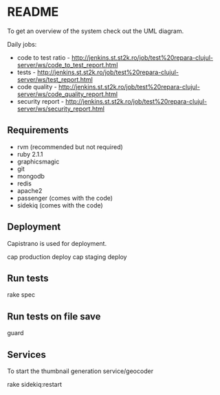 README
======

To get an overview of the system check out the UML diagram.

Daily jobs:

* code to test ratio - http://jenkins.st.st2k.ro/job/test%20repara-clujul-server/ws/code_to_test_report.html
* tests - http://jenkins.st.st2k.ro/job/test%20repara-clujul-server/ws/test_report.html
* code quality - http://jenkins.st.st2k.ro/job/test%20repara-clujul-server/ws/code_quality_report.html
* security report - http://jenkins.st.st2k.ro/job/test%20repara-clujul-server/ws/security_report.html

Requirements
------------

* rvm (recommended but not required)
* ruby 2.1.1
* graphicsmagic
* git
* mongodb
* redis
* apache2
* passenger (comes with the code)
* sidekiq (comes with the code)

Deployment
----------

Capistrano is used for deployment.

cap production deploy
cap staging deploy

Run tests
---------

rake spec

Run tests on file save
----------------------

guard

Services
--------

To start the thumbnail generation service/geocoder

rake sidekiq:restart

